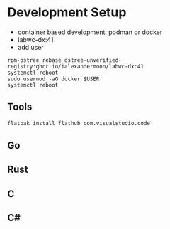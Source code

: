 # Development Setup
* container based development: podman or docker
* labwc-dx:41
* add user
```
rpm-ostree rebase ostree-unverified-registry:ghcr.io/ialexandermoon/labwc-dx:41
systemctl reboot
sudo usermod -aG docker $USER
systemctl reboot
```
## Tools
```sh
flatpak install flathub com.visualstudio.code
```

## Go

## Rust

## C

## C#